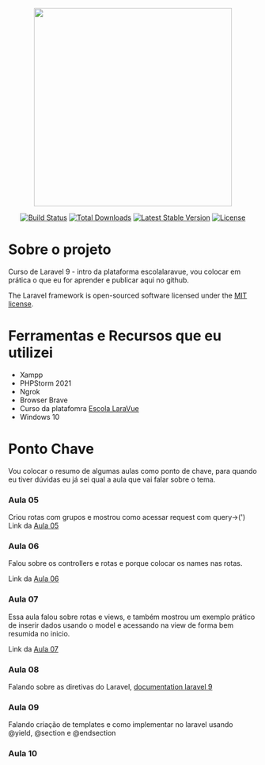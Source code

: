 <p align="center"><a href="https://laravel.com" target="_blank"><img src="https://raw.githubusercontent.com/laravel/art/master/logo-lockup/5%20SVG/2%20CMYK/1%20Full%20Color/laravel-logolockup-cmyk-red.svg" width="400"></a></p>

<p align="center">
<a href="https://travis-ci.org/laravel/framework"><img src="https://travis-ci.org/laravel/framework.svg" alt="Build Status"></a>
<a href="https://packagist.org/packages/laravel/framework"><img src="https://img.shields.io/packagist/dt/laravel/framework" alt="Total Downloads"></a>
<a href="https://packagist.org/packages/laravel/framework"><img src="https://img.shields.io/packagist/v/laravel/framework" alt="Latest Stable Version"></a>
<a href="https://packagist.org/packages/laravel/framework"><img src="https://img.shields.io/packagist/l/laravel/framework" alt="License"></a>
</p>


# Sobre o projeto
 Curso de Laravel 9 - intro da plataforma escolalaravue, vou colocar em prática o que eu for aprender e publicar aqui no github. 


The Laravel framework is open-sourced software licensed under the [MIT license](https://opensource.org/licenses/MIT).


# Ferramentas e Recursos que eu utilizei

 - Xampp
 - PHPStorm 2021
 - Ngrok
 - Browser Brave
 - Curso da platafomra [Escola LaraVue](https://escola.laravue.com.br/)
 - Windows 10

# Ponto Chave
Vou colocar o resumo de algumas aulas como ponto de chave, para quando eu tiver dúvidas
eu já sei qual a aula que vai falar sobre o tema.


### Aula 05
Criou rotas com grupos  e mostrou como acessar request com query->(')
Link da [Aula 05](https://www.youtube.com/watch?v=cAyzFcB_8Jw&list=PLcoYAcR89n-reidRFA3XCIvQPeKFt4dQU&index=5)


### Aula 06
Falou sobre os controllers e rotas e porque colocar os names nas rotas.

Link da [Aula 06](https://www.youtube.com/watch?v=isChgZfN27k&list=PLcoYAcR89n-reidRFA3XCIvQPeKFt4dQU&index=6)

### Aula 07
Essa aula falou sobre rotas e views, e também mostrou um exemplo prático de inserir dados
usando o model e acessando na view de forma bem resumida no inicio.

Link da [Aula 07](https://www.youtube.com/watch?v=Dpgv2RylSB4&list=PLcoYAcR89n-reidRFA3XCIvQPeKFt4dQU&index=7)

### Aula 08

Falando sobre as diretivas do Laravel, [documentation laravel 9](https://laravel.com/docs/9.x/blade#blade-directives)

### Aula 09 
Falando criação de templates e como implementar no laravel usando @yield, @section e @endsection

### Aula 10
